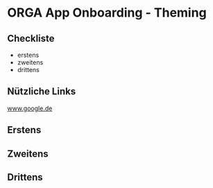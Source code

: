 # ORGA App Onboarding - Theming

## Checkliste

- erstens
- zweitens
- drittens

## Nützliche Links

www.google.de

## Erstens

## Zweitens

## Drittens
